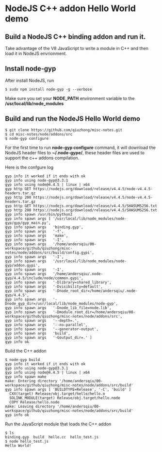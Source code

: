 # NodeJS C++ addon Hello World demo
## Build a NodeJS C++ binding addon and run it.
Take advantage of the V8 JavaScript to write a module in C++
and then load it in NodeJS envrionment.

## Install node-gyp
After install NodeJS, run
```
$ sudo npm install node-gyp -g --verbose
```
Make sure you set your **NODE_PATH** environment variable to the
**/usr/local/lib/node_modules**

## Build and run the NodeJS Hello World demo
```
$ git clone https://github.com/qiuzhong/misc-notes.git
$ cd misc-notes/node/addons/src
$ node-gyp configure
```

For the first time to run **node-gyp configure** command, it will download the
NodeJS header files to **~/.node-gype/<NodeJS VERSION>**, these header files are
used to support the c++ addons compilation.

Here is the confgure log
```
gyp info it worked if it ends with ok
gyp info using node-gyp@3.3.1
gyp info using node@4.4.5 | linux | x64
gyp http GET https://nodejs.org/download/release/v4.4.5/node-v4.4.5-headers.tar.gz
gyp http 200 https://nodejs.org/download/release/v4.4.5/node-v4.4.5-headers.tar.gz
gyp http GET https://nodejs.org/download/release/v4.4.5/SHASUMS256.txt
gyp http 200 https://nodejs.org/download/release/v4.4.5/SHASUMS256.txt
gyp info spawn /usr/bin/python2
gyp info spawn args [ '/usr/local/lib/node_modules/node-gyp/gyp/gyp_main.py',
gyp info spawn args   'binding.gyp',
gyp info spawn args   '-f',
gyp info spawn args   'make',
gyp info spawn args   '-I',
gyp info spawn args   '/home/andersqiu/00-workspace/github/qiuzhong/misc-notes/node/addons/src/build/config.gypi',
gyp info spawn args   '-I',
gyp info spawn args   '/usr/local/lib/node_modules/node-gyp/addon.gypi',
gyp info spawn args   '-I',
gyp info spawn args   '/home/andersqiu/.node-gyp/4.4.5/include/node/common.gypi',
gyp info spawn args   '-Dlibrary=shared_library',
gyp info spawn args   '-Dvisibility=default',
gyp info spawn args   '-Dnode_root_dir=/home/andersqiu/.node-gyp/4.4.5',
gyp info spawn args   '-Dnode_gyp_dir=/usr/local/lib/node_modules/node-gyp',
gyp info spawn args   '-Dnode_lib_file=node.lib',
gyp info spawn args   '-Dmodule_root_dir=/home/andersqiu/00-workspace/github/qiuzhong/misc-notes/node/addons/src',
gyp info spawn args   '--depth=.',
gyp info spawn args   '--no-parallel',
gyp info spawn args   '--generator-output',
gyp info spawn args   'build',
gyp info spawn args   '-Goutput_dir=.' ]
gyp info ok
```

Build the C++ addon
```
$ node-gyp build
gyp info it worked if it ends with ok
gyp info using node-gyp@3.3.1
gyp info using node@4.4.5 | linux | x64
gyp info spawn make
make: Entering directory '/home/andersqiu/00-workspace/github/qiuzhong/misc-notes/node/addons/src/build'
gyp info spawn args [ 'BUILDTYPE=Release', '-C', 'build' ]
  CXX(target) Release/obj.target/hello/hello.o
  SOLINK_MODULE(target) Release/obj.target/hello.node
  COPY Release/hello.node
make: Leaving directory '/home/andersqiu/00-workspace/github/qiuzhong/misc-notes/node/addons/src/build'
gyp info ok
```

Run the JavaScript module that loads the C++ addon
```
$ ls
binding.gyp  build  hello.cc  hello_test.js
$ node hello_test.js
Hello World!
```
